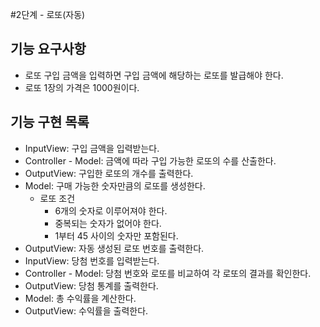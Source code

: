 #2단계 - 로또(자동)
## 기능 요구사항
* 로또 구입 금액을 입력하면 구입 금액에 해당하는 로또를 발급해야 한다.
* 로또 1장의 가격은 1000원이다.

## 기능 구현 목록
* InputView: 구입 금액을 입력받는다.
* Controller - Model: 금액에 따라 구입 가능한 로또의 수를 산출한다.
* OutputView: 구입한 로또의 개수를 출력한다. 
* Model: 구매 가능한 숫자만큼의 로또를 생성한다.
  * 로또 조건
    * 6개의 숫자로 이루어져야 한다.
    * 중복되는 숫자가 없어야 한다.
    * 1부터 45 사이의 숫자만 포함된다.
* OutputView: 자동 생성된 로또 번호를 출력한다.
* InputView: 당첨 번호를 입력받는다.
* Controller - Model: 당첨 번호와 로또를 비교하여 각 로또의 결과를 확인한다.
* OutputView: 당첨 통계를 출력한다.
* Model: 총 수익률을 계산한다.
* OutputView: 수익률을 출력한다.
